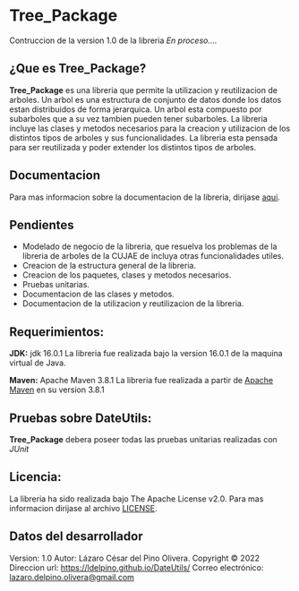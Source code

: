  # Tree_Package

 Contruccion de la version 1.0 de la libreria *En proceso....*

 ## ¿Que es Tree_Package?
									
 **Tree_Package** es una libreria que permite la utilizacion y reutilizacion de arboles. Un arbol es una 
 estructura de conjunto de datos donde los datos estan distribuidos de forma jerarquica. Un arbol esta 
 compuesto por subarboles que a su vez tambien pueden tener subarboles. La libreria incluye las clases y 
 metodos necesarios para la creacion y utilizacion de los distintos tipos de arboles y sus funcionalidades.
 La libreria esta pensada para ser reutilizada y poder extender los distintos tipos de arboles.
		 
 ## Documentacion
									
 Para mas informacion sobre la documentacion de la libreria, dirijase [aqui](docs/index.md).

 ## Pendientes

 - Modelado de negocio de la libreria, que resuelva los problemas de la libreria de arboles de la CUJAE de 
 incluya otras funcionalidades utiles.
 - Creacion de la estructura general de la libreria.
 - Creacion de los paquetes, clases y metodos necesarios.
 - Pruebas unitarias.
 - Documentacion de las clases y metodos.
 - Documentacion de la utilizacion y reutilizacion de la libreria.
		
 ## Requerimientos:

 **JDK:**
 jdk 16.0.1
 La libreria fue realizada bajo la version 16.0.1 de la maquina virtual de Java.

 **Maven:**
 Apache Maven 3.8.1
 La libreria fue realizada a partir de [Apache Maven](https://maven.apache.org/) en su version 3.8.1
		
 ## Pruebas sobre DateUtils:
		
 **Tree_Package** debera poseer todas las pruebas unitarias realizadas con *JUnit*
		
 ## Licencia:

 La libreria ha sido realizada bajo The Apache License v2.0. Para mas informacion dirijase 
 al archivo [LICENSE](LICENSE).
 
 ## Datos del desarrollador

Version: 1.0
Autor: Lázaro César del Pino Olivera. Copyright © 2022
Direccion url: https://ldelpino.github.io/DateUtils/
Correo electrónico: lazaro.delpino.olivera@gmail.com
